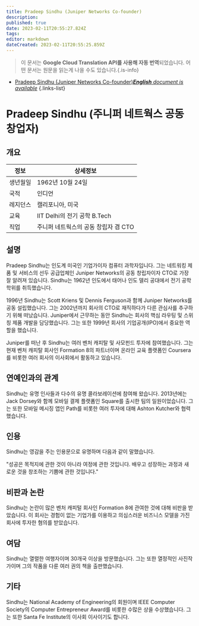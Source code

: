 ```yaml
---
title: Pradeep Sindhu (Juniper Networks Co-founder)
description: 
published: true
date: 2023-02-11T20:55:27.824Z
tags: 
editor: markdown
dateCreated: 2023-02-11T20:55:25.859Z
---
```


> 이 문서는 **Google Cloud Translation API를 사용해 자동 번역**되었습니다.
어떤 문서는 원문을 읽는게 나을 수도 있습니다.{.is-info}



- [Pradeep Sindhu (Juniper Networks Co-founder)***English** document is available*](/en/Knowledge-base/Dictionary/Person/pradeep-sindhu-juniper-networks-co-founder)
{.links-list}


# Pradeep Sindhu (주니퍼 네트웍스 공동 창업자)

## 개요

| 정보 | 상세정보 |
| ---------- | ------ |
| 생년월일 | 1962년 10월 24일 |
| 국적 | 인디언 |
| 레지던스 | 캘리포니아, 미국 |
| 교육 | IIT Delhi의 전기 공학 B.Tech |
| 직업 | 주니퍼 네트웍스의 공동 창립자 겸 CTO |

## 설명

Pradeep Sindhu는 인도계 미국인 기업가이자 컴퓨터 과학자입니다. 그는 네트워킹 제품 및 서비스의 선두 공급업체인 Juniper Networks의 공동 창립자이자 CTO로 가장 잘 알려져 있습니다. Sindhu는 1962년 인도에서 태어나 인도 델리 공대에서 전기 공학 학위를 취득했습니다.

1996년 Sindhu는 Scott Kriens 및 Dennis Ferguson과 함께 Juniper Networks를 공동 설립했습니다. 그는 2002년까지 회사의 CTO로 재직하다가 다른 관심사를 추구하기 위해 떠났습니다. Juniper에서 근무하는 동안 Sindhu는 회사의 핵심 라우팅 및 스위칭 제품 개발을 담당했습니다. 그는 또한 1999년 회사의 기업공개(IPO)에서 중요한 역할을 했습니다.

Juniper를 떠난 후 Sindhu는 여러 벤처 캐피탈 및 사모펀드 투자에 참여했습니다. 그는 현재 벤처 캐피탈 회사인 Formation 8의 파트너이며 온라인 교육 플랫폼인 Coursera를 비롯한 여러 회사의 이사회에서 활동하고 있습니다.

## 연예인과의 관계

Sindhu는 유명 인사들과 다수의 유명 콜라보레이션에 참여해 왔습니다. 2013년에는 Jack Dorsey와 함께 모바일 결제 플랫폼인 Square를 출시한 팀의 일원이었습니다. 그는 또한 모바일 메시징 앱인 Path를 비롯한 여러 투자에 대해 Ashton Kutcher와 협력했습니다.

## 인용

Sindhu는 영감을 주는 인용문으로 유명하며 다음과 같이 말했습니다.

"성공은 목적지에 관한 것이 아니라 여정에 관한 것입니다. 배우고 성장하는 과정과 새로운 것을 창조하는 기쁨에 관한 것입니다."

## 비판과 논란

Sindhu는 논란이 많은 벤처 캐피털 회사인 Formation 8에 관여한 것에 대해 비판을 받았습니다. 이 회사는 경험이 없는 기업가를 이용하고 의심스러운 비즈니스 모델을 가진 회사에 투자한 혐의를 받았습니다.

## 여담

Sindhu는 열렬한 여행자이며 30개국 이상을 방문했습니다. 그는 또한 열정적인 사진작가이며 그의 작품을 다룬 여러 권의 책을 출판했습니다.

## 기타

Sindhu는 National Academy of Engineering의 회원이며 IEEE Computer Society의 Computer Entrepreneur Award를 비롯한 수많은 상을 수상했습니다. 그는 또한 Santa Fe Institute의 이사회 이사이기도 합니다.